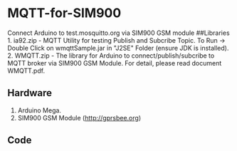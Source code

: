 # MQTT-for-SIM900
Connect Arduino to test.mosquitto.org via SIM900 GSM module
##Libraries
	1. ia92.zip - MQTT Utility for testing Publish and Subcribe Topic.
	To Run -> Double Click on wmqttSample.jar in "J2SE" Folder (ensure JDK is installed).
	2. WMQTT.zip - The library for Arduino to connect/publish/subcribe to MQTT broker via SIM900 GSM Module.
	 For detail, please read document WMQTT.pdf.
## Hardware
   1. Arduino Mega.
   2. SIM900 GSM Module (http://gprsbee.org)

## Code 
